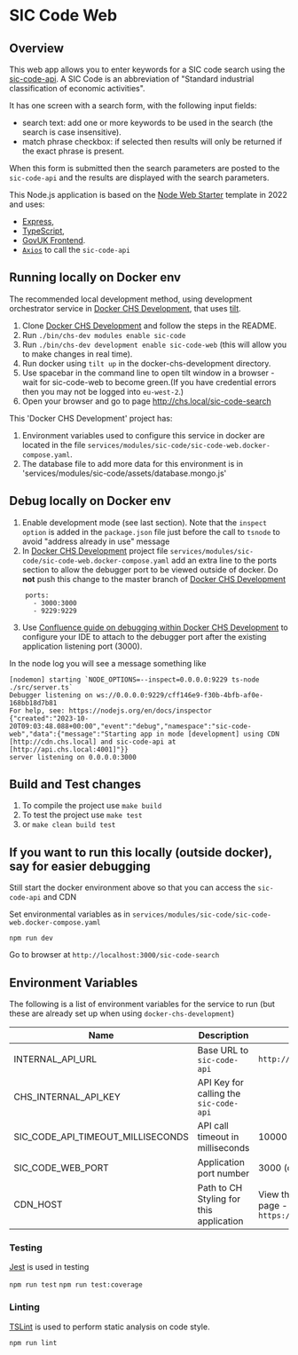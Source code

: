 # SIC Code Web

## Overview

This web app allows you to enter keywords for a SIC code search using the [sic-code-api](https://github.com/companieshouse/sic-code-api). A SIC Code is an abbreviation of "Standard industrial classification of economic activities".

It has one screen with a search form, with the following input fields:

- search text: add one or more keywords to be used in the search (the search is case insensitive).
- match phrase checkbox: if selected then results will only be returned if the exact phrase is present.

When this form is submitted then the search parameters are posted to the `sic-code-api` and the results are displayed with the search parameters.

This Node.js application is based on the [Node Web Starter](https://github.com/companieshouse/node-web-starter) template in 2022 and uses:

- [Express](https://expressjs.com),
- [TypeScript](https://typescriptlang.org),
- [GovUK Frontend](https://github.com/alphagov/govuk-frontend).
- [`Axios`](https://axios-http.com/) to call the `sic-code-api`

## Running locally on Docker env

The recommended local development method, using development orchestrator service in [Docker CHS Development](https://github.com/companieshouse/docker-chs-development), that uses [tilt](https://tilt.dev/).

1. Clone [Docker CHS Development](https://github.com/companieshouse/docker-chs-development) and follow the steps in the README.
2. Run `./bin/chs-dev modules enable sic-code`
3. Run `./bin/chs-dev development enable sic-code-web` (this will allow you to make changes in real time).
4. Run docker using `tilt up` in the docker-chs-development directory.
5. Use spacebar in the command line to open tilt window in a browser - wait for sic-code-web to become green.(If you have credential errors then  you may not be logged into `eu-west-2`.)
6. Open your browser and go to page <http://chs.local/sic-code-search>

This 'Docker CHS Development' project has:

1. Environment variables used to configure this service in docker are located in the file `services/modules/sic-code/sic-code-web.docker-compose.yaml`. 
2. The database file to add more data for this environment is in 'services/modules/sic-code/assets/database.mongo.js'

## Debug locally on Docker env

1. Enable development mode (see last section). Note that the `inspect option` is added in the `package.json` file just before the call to `tsnode` to avoid "address already in use" message
2. In [Docker CHS Development](https://github.com/companieshouse/docker-chs-development) project file `services/modules/sic-code/sic-code-web.docker-compose.yaml` add an extra line to the ports section to allow the debugger port to be viewed outside of docker. Do **not** push this change to the master branch of [Docker CHS Development](https://github.com/companieshouse/docker-chs-development) 
```
    ports:
      - 3000:3000
      - 9229:9229
```
3. Use [Confluence guide on debugging within Docker CHS Development](https://companieshouse.atlassian.net/wiki/spaces/DEV/pages/4200824887/CHS+-+Maven+Node.js+and+GO+Remote+Debugging) to configure your IDE to attach to the debugger port after the existing application listening port (3000). 

In the node log you will see a message something like

``` 
[nodemon] starting `NODE_OPTIONS=--inspect=0.0.0.0:9229 ts-node ./src/server.ts`
Debugger listening on ws://0.0.0.0:9229/cff146e9-f30b-4bfb-af0e-168bb18d7b81
For help, see: https://nodejs.org/en/docs/inspector
{"created":"2023-10-20T09:03:48.088+00:00","event":"debug","namespace":"sic-code-web","data":{"message":"Starting app in mode [development] using CDN [http://cdn.chs.local] and sic-code-api at [http://api.chs.local:4001]"}}
server listening on 0.0.0.0:3000
```

## Build and Test changes

1. To compile the project use `make build`
2. To test the project use `make test`
3. or `make clean build test`

## If you want to run this locally (outside docker), say for easier debugging

Still start the docker environment above so that you can access the `sic-code-api` and CDN

Set environmental variables as in `services/modules/sic-code/sic-code-web.docker-compose.yaml`

`npm run dev`

Go to browser at `http://localhost:3000/sic-code-search`

## Environment Variables

The following is a list of environment variables for the service to run (but these are already set up when using `docker-chs-development`)

Name                                        | Description                                                            | Example Value
------------------------------------------- | ---------------------------------------------------------------------- | ------------------------
INTERNAL_API_URL                            | Base URL to `sic-code-api`                                             | `http://internalapi`
CHS_INTERNAL_API_KEY                        | API Key for calling the `sic-code-api`                                 |
SIC_CODE_API_TIMEOUT_MILLISECONDS           | API call timeout in milliseconds                                       | 10000 (default)
SIC_CODE_WEB_PORT                           | Application port number                                                | 3000 (default)
CDN_HOST                                    | Path to CH Styling for this application                                | View the page source of the [DevHub](https://developer.company-information.service.gov.uk/) page - example `https://d3q1r7ldqt8xxd.cloudfront.net/`

### Testing

[Jest](https://jestjs.io/) is used in testing

  `npm run test`
  `npm run test:coverage`

### Linting

[TSLint](https://palantir.github.io/tslint/) is used to perform static analysis on code style.

  `npm run lint`
